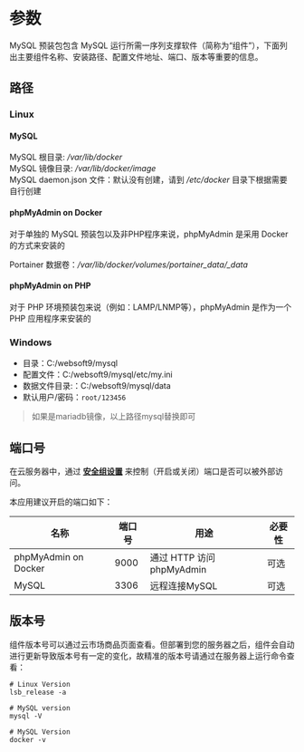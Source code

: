# 参数

MySQL 预装包包含 MySQL 运行所需一序列支撑软件（简称为“组件”），下面列出主要组件名称、安装路径、配置文件地址、端口、版本等重要的信息。

## 路径

### Linux

#### MySQL

MySQL 根目录: */var/lib/docker*  
MySQL 镜像目录: */var/lib/docker/image*   
MySQL daemon.json 文件：默认没有创建，请到 */etc/docker* 目录下根据需要自行创建   

#### phpMyAdmin on Docker

对于单独的 MySQL 预装包以及非PHP程序来说，phpMyAdmin 是采用 Docker 的方式来安装的

Portainer 数据卷：*/var/lib/docker/volumes/portainer_data/_data*   

#### phpMyAdmin on PHP

对于 PHP 环境预装包来说（例如：LAMP/LNMP等），phpMyAdmin 是作为一个 PHP 应用程序来安装的

### Windows

* 目录：C:/websoft9/mysql
* 配置文件：C:/websoft9/mysql/etc/my.ini
* 数据文件目录:：C:/websoft9/mysql/data
* 默认用户/密码：`root/123456` 

> 如果是mariadb镜像，以上路径mysql替换即可

## 端口号

在云服务器中，通过 **[安全组设置](https://support.websoft9.com/docs/faq/zh/tech-instance.html)** 来控制（开启或关闭）端口是否可以被外部访问。 

本应用建议开启的端口如下：

| 名称 | 端口号 | 用途 |  必要性 |
| --- | --- | --- | --- |
| phpMyAdmin on Docker | 9000 | 通过 HTTP 访问 phpMyAdmin | 可选 |
| MySQL | 3306 | 远程连接MySQL | 可选 |

## 版本号

组件版本号可以通过云市场商品页面查看。但部署到您的服务器之后，组件会自动进行更新导致版本号有一定的变化，故精准的版本号请通过在服务器上运行命令查看：

```shell
# Linux Version
lsb_release -a

# MySQL version
mysql -V

# MySQL Version
docker -v
```